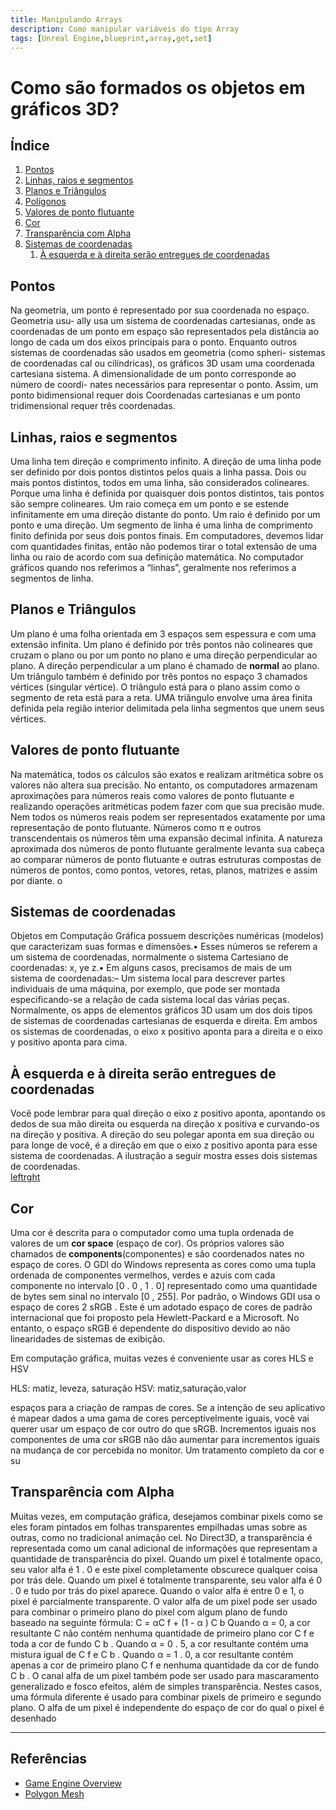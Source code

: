 ```yaml
---
title: Manipulando Arrays
description: Como manipular variáveis do tipo Array
tags: [Unreal Engine,blueprint,array,get,set]
---
```


# Como são formados os objetos em gráficos 3D?

## Índice
1. [Pontos](#1)
1. [Linhas, raios e segmentos](#1)
1. [Planos e Triângulos](#2)
1. [Polígonos](#3)
1. [Valores de ponto flutuante](#3)
1. [Cor](#5)  
1. [Transparência com Alpha](#6)
1. [Sistemas de coordenadas](#4)
    1. [À esquerda e à direita serão entregues de coordenadas](#41)


<a name="1"></a>
## Pontos
Na geometria, um ponto é representado por sua coordenada no espaço. Geometria usu-
ally usa um sistema de coordenadas cartesianas, onde as coordenadas de um ponto em
espaço são representados pela distância ao longo de cada um dos eixos principais para o
ponto. Enquanto outros sistemas de coordenadas são usados ​​em geometria (como spheri-
sistemas de coordenadas cal ou cilíndricas), os gráficos 3D usam uma coordenada cartesiana
sistema. A dimensionalidade de um ponto corresponde ao número de coordi-
nates necessários para representar o ponto. Assim, um ponto bidimensional requer dois
Coordenadas cartesianas e um ponto tridimensional requer três coordenadas.

## Linhas, raios e segmentos
Uma linha tem direção e comprimento infinito. A direção de uma linha pode ser
definido por dois pontos distintos pelos quais a linha passa. Dois ou mais
pontos distintos, todos em uma linha, são considerados colineares. Porque uma linha é definida por
quaisquer dois pontos distintos, tais pontos são sempre colineares.
Um raio começa em um ponto e se estende infinitamente em uma direção distante do
ponto. Um raio é definido por um ponto e uma direção.
Um segmento de linha é uma linha de comprimento finito definida por seus dois pontos finais.
Em computadores, devemos lidar com quantidades finitas, então não podemos tirar o total
extensão de uma linha ou raio de acordo com sua definição matemática. No computador
gráficos quando nos referimos a “linhas”, geralmente nos referimos a segmentos de linha.
## Planos e Triângulos
Um plano é uma folha orientada em 3 espaços sem espessura e com uma extensão infinita.
Um plano é definido por três pontos não colineares que cruzam o plano ou por
um ponto no plano e uma direção perpendicular ao plano. A direção
perpendicular a um plano é chamado de **normal** ao plano.
Um triângulo também é definido por três pontos no espaço 3 chamados vértices (singular
vértice). O triângulo está para o plano assim como o segmento de reta está para a reta. UMA
triângulo envolve uma área finita definida pela região interior delimitada pela linha
segmentos que unem seus vértices.

## Valores de ponto flutuante
Na matemática, todos os cálculos são exatos e realizam aritmética sobre os valores
não altera sua precisão. No entanto, os computadores armazenam aproximações para
números reais como valores de ponto flutuante e realizando operações aritméticas podem
fazer com que sua precisão mude. Nem todos os números reais podem ser representados exatamente
por uma representação de ponto flutuante. Números como π e outros transcendentais
os números têm uma expansão decimal infinita.
A natureza aproximada dos números de ponto flutuante geralmente levanta sua cabeça
ao comparar números de ponto flutuante e outras estruturas compostas de
números de pontos, como pontos, vetores, retas, planos, matrizes e assim por diante. o


## Sistemas de coordenadas
Objetos em Computação Gráfica possuem descrições numéricas (modelos) que caracterizam suas formas e dimensões.•   Esses números se referem a um sistema de coordenadas, normalmente o sistema Cartesiano de coordenadas: x, ye z.•   Em alguns casos, precisamos de mais de um sistema de coordenadas:–  Um sistema local para descrever partes individuais de uma máquina, por exemplo, que pode ser montada especificando-se a relação de cada sistema local das várias peças.
Normalmente, os apps de elementos gráficos 3D usam um dos dois tipos de sistemas de coordenadas cartesianas de esquerda e direita. Em ambos os sistemas de coordenadas, o eixo x positivo aponta para a direita e o eixo y positivo aponta para cima.

## À esquerda e à direita serão entregues de coordenadas
Você pode lembrar para qual direção o eixo z positivo aponta, apontando os dedos de sua mão direita ou esquerda na direção x positiva e curvando-os na direção y positiva. A direção do seu polegar aponta em sua direção ou para longe de você, é a direção em que o eixo z positivo aponta para esse sistema de coordenadas. A ilustração a seguir mostra esses dois sistemas de coordenadas.   
[leftrght](https://docs.microsoft.com/pt-br/windows/uwp/graphics-concepts/images/leftrght.png)

## Cor
Uma cor é descrita para o computador como uma tupla ordenada de valores de um
**cor space** (espaço de cor). Os próprios valores são chamados de **components**(componentes) e são coordenados
nates no espaço de cores. O GDI do Windows representa as cores como uma tupla ordenada
de componentes vermelhos, verdes e azuis com cada componente no intervalo [0 . 0 , 1 . 0]
representado como uma quantidade de bytes sem sinal no intervalo [0 , 255].
Por padrão, o Windows GDI usa o espaço de cores 2 sRGB . Este é um adotado
espaço de cores de padrão internacional que foi proposto pela Hewlett-Packard
e a Microsoft. No entanto, o espaço sRGB é dependente do dispositivo devido ao
não linearidades de sistemas de exibição.

Em computação gráfica, muitas vezes é conveniente usar as cores HLS e HSV

HLS: matiz, leveza, saturação
HSV: matiz,saturação,valor

espaços para a criação de rampas de cores. Se a intenção de seu aplicativo é mapear dados
a uma gama de cores perceptivelmente iguais, você vai querer usar um espaço de cor outro
do que sRGB. Incrementos iguais nos componentes de uma cor sRGB não dão
aumentar para incrementos iguais na mudança de cor percebida no monitor.
Um tratamento completo da cor e su


## Transparência com Alpha
Muitas vezes, em computação gráfica, desejamos combinar pixels como se eles
foram pintados em folhas transparentes empilhadas umas sobre as outras, como no tradicional
animação cel. No Direct3D, a transparência é representada como um canal adicional
de informações que representam a quantidade de transparência do pixel.
Quando um pixel é totalmente opaco, seu valor alfa é 1 . 0 e este pixel completamente
obscurece qualquer coisa por trás dele. Quando um pixel é totalmente transparente, seu valor alfa
é 0 . 0 e tudo por trás do pixel aparece. Quando o valor alfa é
entre 0 e 1, o pixel é parcialmente transparente. O valor alfa de um pixel
pode ser usado para combinar o primeiro plano do pixel com algum plano de fundo baseado
na seguinte fórmula:
C = αC f + (1 - α ) C b
Quando α = 0, a cor resultante C não contém nenhuma quantidade de primeiro plano
cor C f e toda a cor de fundo C b . Quando α = 0 . 5, a cor resultante
contém uma mistura igual de C f e C b . Quando α = 1 . 0, a cor resultante contém
apenas a cor de primeiro plano C f e nenhuma quantidade da cor de fundo C b .
O canal alfa de um pixel também pode ser usado para mascaramento generalizado e fosco
efeitos, além de simples transparência. Nestes casos, uma fórmula diferente
é usado para combinar pixels de primeiro e segundo plano. O alfa de um pixel é
independente do espaço de cor do qual o pixel é desenhado

***

## Referências
- [Game Engine Overview](https://www.slideshare.net/sharadmitra/game-engine-overview)
- [Polygon Mesh](https://pt.qaz.wiki/wiki/Polygon_mesh)
